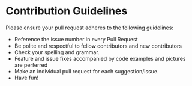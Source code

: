 # Contribution Guidelines

Please ensure your pull request adheres to the following guidelines:

- Reference the issue number in every Pull Request
- Be polite and respectful to fellow contributors and new contributors
- Check your spelling and grammar.
- Feature and issue fixes accompanied by code examples and pictures are perferred 
- Make an individual pull request for each suggestion/issue.
- Have fun!


